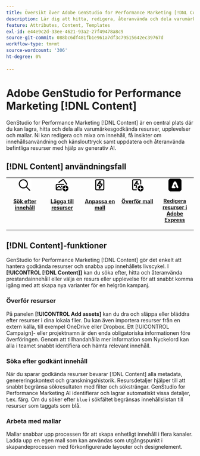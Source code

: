 ```yaml
---
title: Översikt över Adobe GenStudio for Performance Marketing [!DNL Content]
description: Lär dig att hitta, redigera, återanvända och dela varumärkesgodkända resurser på en och samma intuitiva portal.
feature: Attributes, Content, Templates
exl-id: e44e9c2d-33ee-4621-93a2-27f49478a8c9
source-git-commit: 088bc6df481fb1e961a7df3c79515642ec39767d
workflow-type: tm+mt
source-wordcount: '306'
ht-degree: 0%

---
```


# Adobe GenStudio for Performance Marketing [!DNL Content]

GenStudio for Performance Marketing [!DNL Content] är en central plats där du kan lagra, hitta och dela alla varumärkesgodkända resurser, upplevelser och mallar. Ni kan redigera och mixa om innehåll, få insikter om innehållsanvändning och känslouttryck samt uppdatera och återanvända befintliga resurser med hjälp av generativ AI.

## [!DNL Content] användningsfall

<table style="table-layout:fixed">
<tr style="border: 0;">
   <td align="center" valign="top" width="100">
      <a href="../content/manage-assets.md#search">
         <img alt="förstorare" src="../../assets/icons/icon-search.png">
      </a>
      <p>
         <a href="../content/manage-assets.md#search">
         <strong>Sök efter innehåll </strong>
         </a>
      </p>
   </td>
   <td align="center" valign="top" width="100">
      <a href="../content/manage-assets.md">
         <img alt="bilder med plustecken" src="../../assets/icons/icon-addContent.png">
      </a>
      <p>
         <a href="../content/manage-assets.md">
         <strong> Lägga till resurser </strong>
         </a>
      </p>
   </td>
   <td align="center" valign="top" width="100">
      <a href="../content/customize-template.md">
         <img alt="blixt på resurs" src="../../assets/icons/icon-template.png">
      </a>
      <p>
         <a href="../content/customize-template.md">
         <strong> Anpassa en mall </strong>
         </a>
      </p>
   </td>
   <td align="center" valign="top" width="100">
      <a href="../content/use-templates.md">
         <img alt="blixt på resurs med plustecken" src="../../assets/icons/icon-addTemplate.png">
      </a>
      <p>
         <a href="../content/use-templates.md#upload-a-template">
         <strong> Överför mall </strong>
         </a>
      </p>
   </td>
   <td align="center" valign="top" width="100">
      <a href="../content/asset-details.md#edit-in-express">
         <img alt="Redigera i Adobe Express" src="../../assets/icons/icon-editExpress.png">
      </a>
      <p>
         <a href="../content/asset-details.md#edit-in-express">
         <strong> Redigera resurser i Adobe Express </strong>
         </a>
      </p>
   </td>
</tr>
</table>

## [!DNL Content]-funktioner

GenStudio for Performance Marketing [!DNL Content] gör det enkelt att hantera godkända resurser och snabba upp innehållets livscykel. I **[!UICONTROL [!DNL Content]]** kan du söka efter, hitta och återanvända prestandainnehåll eller välja en resurs eller upplevelse för att snabbt komma igång med att skapa nya varianter för en helgrön kampanj.

### Överför resurser

På panelen **[!UICONTROL Add assets]** kan du dra och släppa eller bläddra efter resurser i dina lokala filer. Du kan även importera resurser från en extern källa, till exempel OneDrive eller Dropbox. Ett [!UICONTROL Campaign]- eller projektnamn är den enda obligatoriska informationen före överföringen. Genom att tillhandahålla mer information som Nyckelord kan alla i teamet snabbt identifiera och hämta relevant innehåll.

### Söka efter godkänt innehåll

När du sparar godkända resurser bevarar [!DNL Content] alla metadata, genereringskontext och granskningshistorik. Resursdetaljer hjälper till att snabbt begränsa sökresultaten med filter och söksträngar. GenStudio for Performance Marketing AI identifierar och lagrar automatiskt vissa detaljer, t.ex. färg. Om du söker efter `blue` i sökfältet begränsas innehållslistan till resurser som taggats som blå.

### Arbeta med mallar

Mallar snabbar upp processen för att skapa enhetligt innehåll i flera kanaler. Ladda upp en egen mall som kan användas som utgångspunkt i skapandeprocessen med förkonfigurerade layouter och designelement.
